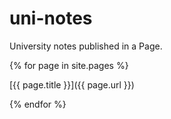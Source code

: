 # uni-notes
University notes published in a Page.

{% for page in site.pages %}

[{{ page.title }}]({{ page.url }})

{% endfor %}